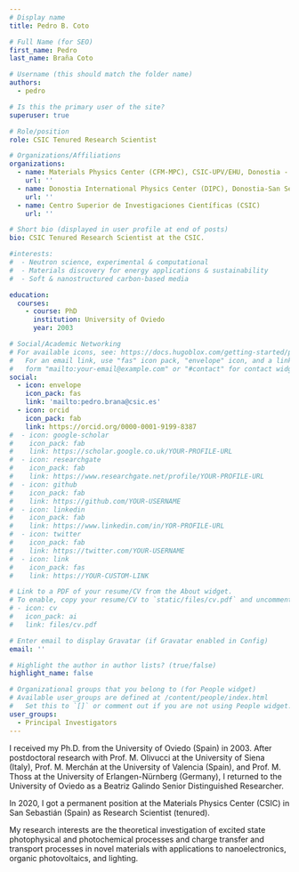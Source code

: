 ```yaml
---
# Display name
title: Pedro B. Coto

# Full Name (for SEO)
first_name: Pedro
last_name: Braña Coto

# Username (this should match the folder name)
authors:
  - pedro

# Is this the primary user of the site?
superuser: true

# Role/position
role: CSIC Tenured Research Scientist

# Organizations/Affiliations
organizations:
  - name: Materials Physics Center (CFM-MPC), CSIC-UPV/EHU, Donostia - San Sebastián
    url: ''
  - name: Donostia International Physics Center (DIPC), Donostia-San Sebastián
    url: ''
  - name: Centro Superior de Investigaciones Científicas (CSIC)
    url: ''

# Short bio (displayed in user profile at end of posts)
bio: CSIC Tenured Research Scientist at the CSIC.

#interests:
#  - Neutron science, experimental & computational
#  - Materials discovery for energy applications & sustainability
#  - Soft & nanostructured carbon-based media

education:
  courses:
    - course: PhD
      institution: University of Oviedo
      year: 2003

# Social/Academic Networking
# For available icons, see: https://docs.hugoblox.com/getting-started/page-builder/#icons
#   For an email link, use "fas" icon pack, "envelope" icon, and a link in the
#   form "mailto:your-email@example.com" or "#contact" for contact widget.
social:
  - icon: envelope
    icon_pack: fas
    link: 'mailto:pedro.brana@csic.es'
  - icon: orcid
    icon_pack: fab
    link: https://orcid.org/0000-0001-9199-8387
#  - icon: google-scholar
#    icon_pack: fab
#    link: https://scholar.google.co.uk/YOUR-PROFILE-URL
#  - icon: researchgate
#    icon_pack: fab
#    link: https://www.researchgate.net/profile/YOUR-PROFILE-URL
#  - icon: github
#    icon_pack: fab
#    link: https://github.com/YOUR-USERNAME
#  - icon: linkedin
#    icon_pack: fab
#    link: https://www.linkedin.com/in/YOR-PROFILE-URL
#  - icon: twitter
#    icon_pack: fab
#    link: https://twitter.com/YOUR-USERNAME
#  - icon: link
#    icon_pack: fas
#    link: https://YOUR-CUSTOM-LINK

# Link to a PDF of your resume/CV from the About widget.
# To enable, copy your resume/CV to `static/files/cv.pdf` and uncomment the lines below.
# - icon: cv
#   icon_pack: ai
#   link: files/cv.pdf

# Enter email to display Gravatar (if Gravatar enabled in Config)
email: ''

# Highlight the author in author lists? (true/false)
highlight_name: false

# Organizational groups that you belong to (for People widget)
# Available user_groups are defined at /content/people/index.html
#   Set this to `[]` or comment out if you are not using People widget.
user_groups:
  - Principal Investigators
---
```


I received my Ph.D. from the University of Oviedo (Spain) in 2003.
After postdoctoral research with Prof. M. Olivucci at the University of Siena (Italy), Prof. M. Merchán at the University of Valencia (Spain), and Prof. M. Thoss at the University of Erlangen-Nürnberg (Germany), I returned to the University of Oviedo as a Beatriz Galindo Senior Distinguished Researcher.

In 2020, I got a permanent position at the Materials Physics Center (CSIC) in San Sebastián (Spain) as Research Scientist (tenured).

My research interests are the theoretical investigation of excited state photophysical and photochemical processes and charge transfer and transport processes in novel materials with applications to nanoelectronics, organic photovoltaics, and lighting.
